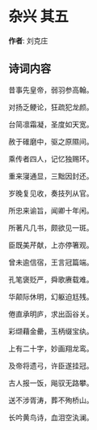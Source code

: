# 杂兴  其五

**作者**: 刘克庄

## 诗词内容

昔事先皇帝，弱羽参高翰。

对扬乏鲠论，狂疏犯龙颜。

台简凛霜凝，圣度如天宽。

赦于碓磨中，驱之原隰间。

乘传者四人，记忆独赐环。

重来寖通显，三黜因封还。

岁晚复见收，奏技列从官。

所忠来谕旨，闻卿十年闲。

所著凡几书，颇欲见一斑。

臣既美芹献，上亦停箸观。

曾未逾信宿，王言冠篇端。

孔笔褒贬严，舜歌赓载难。

华颠际休明，幻躯迫尪残。

倦直承明庐，求出函谷关。

彩缬藉金罍，玉柄缀宝纨。

上有二十字，妙画翔龙鸾。

及帝将遗弓，许臣遂挂冠。

古人报一饭，飚驭无路攀。

送不涉胥涛，葬不殉桥山。

长吟黄鸟诗，血泪空汍澜。


